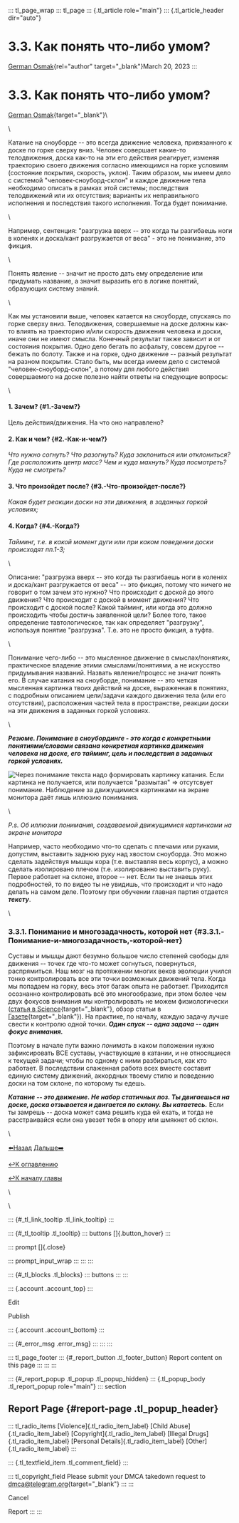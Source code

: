 ::: tl_page_wrap
::: tl_page
::: {.tl_article role="main"}
::: {.tl_article_header dir="auto"}
# 3.3. Как понять что-либо умом?

[German Osmak](https://t.me/GJ_Osmak){rel="author" target="_blank"}March
20, 2023
:::

# 3.3. Как понять что-либо умом? 

[German Osmak](https://t.me/GJ_Osmak){target="_blank"}\

\

Катание на сноуборде -- это всегда движение человека, привязанного к
доске по горке сверху вниз. Человек совершает какие-то телодвижения,
доска как-то на эти его действия реагирует, изменяя траекторию своего
движения согласно имеющимся на горке условиям (состояние покрытия,
скорость, уклон). Таким образом, мы имеем дело с системой
\"человек-сноуборд-склон\" и каждое движение тела необходимо описать в
рамках этой системы; последствия телодвижений или их отсутствия;
варианты их неправильного исполнения и последствия такого исполнения.
Тогда будет понимание.

\

Например, сентенция: \"разгрузка вверх -- это когда ты разгибаешь ноги в
коленях и доска/кант разгружается от веса\" - это не понимание, это
фикция.

\

Понять явление -- значит не просто дать ему определение или придумать
название, а значит выразить его в логике понятий, образующих систему
знаний.

\

Как мы установили выше, человек катается на сноуборде, спускаясь по
горке сверху вниз. Телодвижения, совершаемые на доске должны как-то
влиять на траекторию и/или скорость движения человека и доски, иначе они
не имеют смысла. Конечный результат также зависит и от состояния
покрытия. Одно дело бегать по асфальту, совсем другое -- бежать по
болоту. Также и на горке, одно движение -- разный результат на разном
покрытии. Стало быть, мы всегда имеем дело с системой
"человек-сноуборд-склон", а потому для любого действия совершаемого на
доске полезно найти ответы на следующие вопросы:

\

#### 1. Зачем? {#1.-Зачем?}

Цель действия/движения. На что оно направлено?

#### 2. Как и чем? {#2.-Как-и-чем?}

*Что нужно согнуть? Что разогнуть? Куда заклониться или отклониться? Где
расположить центр масс? Чем и куда махнуть? Куда посмотреть? Куда не
смотреть?*

#### 3. Что произойдет после? {#3.-Что-произойдет-после?}

*Какая будет реакции доски на эти движения, в заданных горкой условиях;*

#### 4. Когда? {#4.-Когда?}

*Тайминг, т.е. в какой момент дуги или при каком поведении доски
происходят пп.1-3;*

\

Описание: \"разгрузка вверх -- это когда ты разгибаешь ноги в коленях и
доска/кант разгружается от веса\" -- это фикция, потому что ничего не
говорит о том зачем это нужно? Что происходит с доской до этого
движения? Что происходит с доской в момент движения? Что происходит с
доской после? Какой тайминг, или когда это должно происходить чтобы
достичь заявленной цели? Более того, такое определение тавтологическое,
так как определяет "разгрузку", используя понятие "разгрузка". Т.е. это
не просто фикция, а туфта.

\

Понимание чего-либо -- это мысленное движение в смыслах/понятиях,
практическое владение этими смыслами/понятиями, а не искусство
придумывания названий. Назвать явление/процесс не значит понять его. В
случае катания на сноуборде, понимание -- это четкая мысленная картинка
твоих действий на доске, выраженная в понятиях, с подробным описанием
цели/задачи каждого движения тела (или его отсутствия), расположения
частей тела в пространстве, реакции доски на эти движения в заданных
горкой условиях.

\

***Резюме. Понимание в сноубординге - это когда с конкретными
понятиями/словами связана конкретная картинка движения человека на
доске, его тайминг, цель и последствия в заданных горкой условиях.***

![Через понимание текста надо формировать картинку катания. Если
картинка не получается, или получается \"размытая\" =\> отсутсвует
понимание. Наблюдение за движущимися картинками на экране монитора даёт
лишь иллюзию понимания.](/file/32a95add19a1ab910d647.jpg)

\

*P.s. Об иллюзии понимания, создаваемой движущимися картинками на экране
монитора*

Например, часто необходимо что-то сделать с плечами или руками,
допустим, выставить заднюю руку над хвостом сноуборда. Это можно сделать
задействуя мышцы кора (т.е. выставляя весь корпус), а можно сделать
изолировано плечом (т.е. изолированно выставить руку). Первое работает
на склоне, второе -- нет. Если ты не знаешь этих подробностей, то по
видео ты не увидишь, что происходит и что надо делать на самом деле.
Поэтому при обучении главная партия отдается ***тексту***.

\

### 3.3.1. Понимание и многозадачность, которой нет {#3.3.1.-Понимание-и-многозадачность,-которой-нет}

Суставы и мышцы дают безумно большое число степеней свободы для движения
-- точек где что-то может согнуться, повернуться, распрямиться. Наш мозг
на протяжении многих веков эволюции учился тонко контролировать все эти
точки возможных движений тела. Когда мы попадаем на горку, весь этот
багаж опыта не работает. Приходится осознанно контролировать всё это
многообразие, при этом более чем двух фокусов внимания мы контролировать
не можем физиологически ([статья в
Science](https://www.science.org/doi/10.1126/science.1183614){target="_blank"},
обзор статьи в
[Газете](https://www.gazeta.ru/science/2010/04/16_a_3352769.shtml){target="_blank"}).
На практике, по началу, каждую задачу лучше свести к контролю одной
точки. ***Один спуск -- одна задача -- один фокус внимания.***

Поэтому в начале пути важно *понимать* в каком положении нужно
зафиксировать ВСЕ суставы, участвующие в катании, и не относящиеся к
текущей задачи; чтобы по одному с ними разбираться, как кто работает. В
последствии слаженная работа всех вместе составит единую систему
движений, аккордных твоему стилю и поведению доски на том склоне, по
которому ты едешь.

***Катание -- это движение. Не набор статичных поз. Ты двигаешься на
доске, доска отзывается и двигается по склону. Вы катаетесь.*** Если ты
замрешь -- доска может сама решить куда ей ехать, и тогда не
расстраивайся если она увезет тебя в опору или шмякнет об склон.

\

[⬅️Назад](/CHast-2-CHto-zhe-delat-03-20)
[Дальше➡️](/CHast-4-Kak-ponyat-chto-libo-telom-03-20)

[↩️К оглавлению](/two-turns-hist-03-21)

[↩️К началу главы](/Kak-nauchit-sebya-kataniyu-na-snouborde-03-20)

\

<figure>

</figure>

\

::: {#_tl_link_tooltip .tl_link_tooltip}
:::

::: {#_tl_tooltip .tl_tooltip}
::: buttons
[]{.button_hover}
:::

::: prompt
[]{.close}

::: prompt_input_wrap
:::
:::
:::

::: {#_tl_blocks .tl_blocks}
::: buttons
:::
:::

::: {.account .account_top}
:::

Edit

Publish

::: {.account .account_bottom}
:::

::: {#_error_msg .error_msg}
:::
:::
:::

::: tl_page_footer
::: {#_report_button .tl_footer_button}
Report content on this page
:::
:::
:::

::: {#_report_popup .tl_popup .tl_popup_hidden}
::: {.tl_popup_body .tl_report_popup role="main"}
::: section
## Report Page {#report-page .tl_popup_header}

::: tl_radio_items
[Violence]{.tl_radio_item_label} [Child Abuse]{.tl_radio_item_label}
[Copyright]{.tl_radio_item_label} [Illegal Drugs]{.tl_radio_item_label}
[Personal Details]{.tl_radio_item_label} [Other]{.tl_radio_item_label}
:::

::: {.tl_textfield_item .tl_comment_field}
:::

::: tl_copyright_field
Please submit your DMCA takedown request to
[dmca@telegram.org](mailto:dmca@telegram.org?subject=Report%20to%20Telegraph%20page%20%223.3.%20%D0%9A%D0%B0%D0%BA%20%D0%BF%D0%BE%D0%BD%D1%8F%D1%82%D1%8C%20%D1%87%D1%82%D0%BE-%D0%BB%D0%B8%D0%B1%D0%BE%20%D1%83%D0%BC%D0%BE%D0%BC%3F%22&body=Reported%20page%3A%20https%3A%2F%2Ftelegra.ph%2FCHast-3-Kak-ponyat-chto-libo-umom-03-20%0A%0A%0A){target="_blank"}
:::
:::

Cancel

Report
:::
:::
